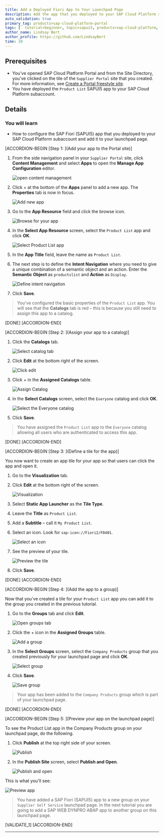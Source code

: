 ```yaml
---
title: Add a Deployed Fiori App to Your Launchpad Page
description: Add the app that you deployed to your SAP Cloud Platform subaccount to your launchpad page.
auto_validation: true
primary_tag: products>sap-cloud-platform-portal
tags: [  tutorial>beginner, topic>sapui5, products>sap-cloud-platform, products>sap-cloud-platform-portal  ]
author_name: Lindsay Bert
author_profile: https://github.com/LindsayBert
time: 10
---
```


## Prerequisites  
  - You've opened SAP Cloud Platform Portal and from the Site Directory, you've clicked on the tile of the `Supplier Portal` site that you created. For more information, see [Create a Portal freestyle site](https://developers.sap.com/tutorials/cp-portal-freestyle-site-create-site.html).
  - You have deployed the `Product List` SAPUI5 app to your SAP Cloud Platform subaccount.

## Details
### You will learn  
 - How to configure the SAP Fiori (SAPUI5) app that you deployed to your SAP Cloud Platform subaccount and add it to your launchpad page.


[ACCORDION-BEGIN [Step 1: ](Add your app to the Portal site)]

1. From the side navigation panel in your `Supplier Portal` site, click **Content Management** and select **Apps** to open the **Manage App Configuration** editor.

    ![open content management](1-content-management-apps.png)

2. Click + at the bottom of the **Apps** panel to add a new app. The **Properties** tab is now in focus.

    ![Add new app](2-add-new-app.png)

3. Go to the **App Resource** field and click the browse icon.

    ![Browse for your app](3-browse-app.png)

4. In the **Select App Resource** screen, select the `Product List` app and click **OK**.

    ![Select Product List app](4-select-product-list-app.png)

5. In the **App Title** field, leave the name as `Product List`.

6. The next step is to define the **Intent Navigation** where you need to give a unique combination of a semantic object and an action. Enter the **Semantic Object** as `productslist` and **Action** as `Display`.

    ![Define intent navigation](5-intent-navigation.png)

7. Click **Save**.


>You've configured the basic properties of the `Product List` app. You will see that the **Catalogs** tab is red – this is because you still need to assign this app to a catalog.   

[DONE]
[ACCORDION-END]

[ACCORDION-BEGIN [Step 2: ](Assign your app to a catalog)]

1.	Click the **Catalogs** tab.

    ![Select catalog tab](6-select-catalog-tab.png)

2.	Click **Edit** at the bottom right of the screen.

    ![Click edit](6a-click-edit.png)

3.	Click + in the **Assigned Catalogs** table.

    ![Assign Catalog](7-assign-catalog.png)

4.	In the **Select Catalogs** screen, select the `Everyone` catalog and click **OK**.

    ![Select the Everyone catalog](8-select-everyone-catalog.png)

5.	Click **Save**.

>You have assigned the `Product List` app to the `Everyone` catalog allowing all users who are authenticated to access this app.

[DONE]
[ACCORDION-END]

[ACCORDION-BEGIN [Step 3: ](Define a tile for the app)]

You now want to create an app tile for your app so that users can click the app and open it.

1. Go to the **Visualization** tab.

2. Click **Edit** at the bottom right of the screen.

    ![Visualization](9-visualization.png)

3. Select **Static App Launcher** as the **Tile Type**.

4. Leave the **Title** as `Product List`.

5. Add a **Subtitle** – call it `My Product List`.

6. Select an icon. Look for `sap-icon://Fiori2/F0401`.

    ![Select an icon](11-select-icon.png)

7. See the preview of your tile.

    ![Preview the tile](12-tile-preview.png)

8. Click **Save**.

[DONE]
[ACCORDION-END]

[ACCORDION-BEGIN [Step 4: ](Add the app to a group)]

Now that you've created a tile for your `Product List` app you can add it to the group you created in the previous tutorial.

1. Go to the **Groups** tab and click **Edit**.

    ![Open groups tab](13-add-app-to-group.png)

2. Click the + icon in the **Assigned Groups** table.

    ![Add a group](13a-add-group.png)

4. In the **Select Groups** screen, select the `Company Products` group that you created previously for your launchpad page and click **OK**.

    ![Select group](14-select-group.png)

6. Click **Save**.

    ![Save group](15-save-group.png)

>Your app has been added to the `Company Products` group which is part of your launchpad page.

[DONE]
[ACCORDION-END]

[ACCORDION-BEGIN [Step 5: ](Preview your app on the launchpad page)]

To see the Product List app in the Company Products group on your launchpad page, do the following.

1. Click **Publish** at the top right side of your screen.

    ![Publish](16-publish.png)

2. In the **Publish Site** screen, select **Publish and Open**.

    ![Publish and open](17-publish-and-open.png)

This is what you'll see:

![Preview app](18-preview.png)

>You have added a SAP Fiori (SAPUI5) app to a new group on your `Supplier Self Service` launchpad page. In the next tutorial you are going to add a SAP WEB DYNPRO ABAP app to another group on this launchpad page.

[VALIDATE_1]
[ACCORDION-END]





---
